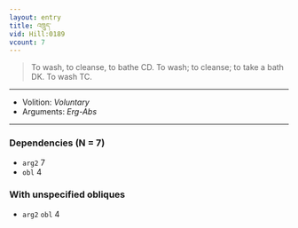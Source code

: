 ```yaml
---
layout: entry
title: འཁྲུད་
vid: Hill:0189
vcount: 7
---
```

> To wash, to cleanse, to bathe CD\. To wash; to cleanse; to take a bath DK\. To wash TC\.

---
* Volition: _Voluntary_
* Arguments: _Erg-Abs_

---

### Dependencies (N = 7)
* `arg2` 7
* `obl` 4


### With unspecified obliques
* `arg2` `obl` 4
